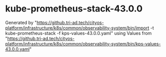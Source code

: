 # kube-prometheus-stack-43.0.0

Generated by "https://github.tri-ad.tech/cityos-platform/infrastructure/k8s/common/observability-system/bin/import -t kube-prometheus-stack -f kps-values-43.0.0.yaml"
using Values from "https://github.tri-ad.tech/cityos-platform/infrastructure/k8s/common/observability-system/bin/kps-values-43.0.0.yaml"
